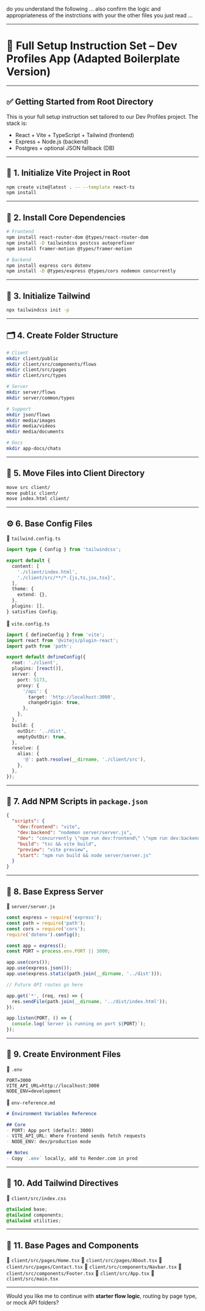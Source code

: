 do you understand the following ... also confirm the logic and appropriateness of the instrctions with your the other files you just read ...

--------------------

# 🧠 Full Setup Instruction Set – Dev Profiles App (Adapted Boilerplate Version)

---

## ✅ Getting Started from Root Directory

This is your full setup instruction set tailored to our Dev Profiles project. The stack is:

* React + Vite + TypeScript + Tailwind (frontend)
* Express + Node.js (backend)
* Postgres + optional JSON fallback (DB)

---

## 🥇 1. Initialize Vite Project in Root

```bash
npm create vite@latest . -- --template react-ts
npm install
```

---

## 🧱 2. Install Core Dependencies

```bash
# Frontend
npm install react-router-dom @types/react-router-dom
npm install -D tailwindcss postcss autoprefixer
npm install framer-motion @types/framer-motion

# Backend
npm install express cors dotenv
npm install -D @types/express @types/cors nodemon concurrently
```

---

## 🎨 3. Initialize Tailwind

```bash
npx tailwindcss init -p
```

---

## 🗂 4. Create Folder Structure

```bash
# Client
mkdir client/public
mkdir client/src/components/flows
mkdir client/src/pages
mkdir client/src/types

# Server
mkdir server/flows
mkdir server/common/types

# Support
mkdir json/flows
mkdir media/images
mkdir media/videos
mkdir media/documents

# Docs
mkdir app-docs/chats
```

---

## 📁 5. Move Files into Client Directory

```bash
move src client/
move public client/
move index.html client/
```

---

## ⚙️ 6. Base Config Files

📄 `tailwind.config.ts`

```ts
import type { Config } from 'tailwindcss';

export default {
  content: [
    './client/index.html',
    './client/src/**/*.{js,ts,jsx,tsx}',
  ],
  theme: {
    extend: {},
  },
  plugins: [],
} satisfies Config;
```

📄 `vite.config.ts`

```ts
import { defineConfig } from 'vite';
import react from '@vitejs/plugin-react';
import path from 'path';

export default defineConfig({
  root: './client',
  plugins: [react()],
  server: {
    port: 5173,
    proxy: {
      '/api': {
        target: 'http://localhost:3000',
        changeOrigin: true,
      },
    },
  },
  build: {
    outDir: '../dist',
    emptyOutDir: true,
  },
  resolve: {
    alias: {
      '@': path.resolve(__dirname, './client/src'),
    },
  },
});
```

---

## 🧾 7. Add NPM Scripts in `package.json`

```json
{
  "scripts": {
    "dev:frontend": "vite",
    "dev:backend": "nodemon server/server.js",
    "dev": "concurrently \"npm run dev:frontend\" \"npm run dev:backend\"",
    "build": "tsc && vite build",
    "preview": "vite preview",
    "start": "npm run build && node server/server.js"
  }
}
```

---

## 🧩 8. Base Express Server

📄 `server/server.js`

```js
const express = require('express');
const path = require('path');
const cors = require('cors');
require('dotenv').config();

const app = express();
const PORT = process.env.PORT || 3000;

app.use(cors());
app.use(express.json());
app.use(express.static(path.join(__dirname, '../dist')));

// Future API routes go here

app.get('*', (req, res) => {
  res.sendFile(path.join(__dirname, '../dist/index.html'));
});

app.listen(PORT, () => {
  console.log(`Server is running on port ${PORT}`);
});
```

---

## 🌱 9. Create Environment Files

📄 `.env`

```env
PORT=3000
VITE_API_URL=http://localhost:3000
NODE_ENV=development
```

📄 `env-reference.md`

```md
# Environment Variables Reference

## Core
- PORT: App port (default: 3000)
- VITE_API_URL: Where frontend sends fetch requests
- NODE_ENV: dev/production mode

## Notes
- Copy `.env` locally, add to Render.com in prod
```

---

## 🧷 10. Add Tailwind Directives

📄 `client/src/index.css`

```css
@tailwind base;
@tailwind components;
@tailwind utilities;
```

---

## 🧱 11. Base Pages and Components

📄 `client/src/pages/Home.tsx`
📄 `client/src/pages/About.tsx`
📄 `client/src/pages/Contact.tsx`
📄 `client/src/components/Navbar.tsx`
📄 `client/src/components/Footer.tsx`
📄 `client/src/App.tsx`
📄 `client/src/main.tsx`

---

Would you like me to continue with **starter flow logic**, routing by page type, or mock API folders?
